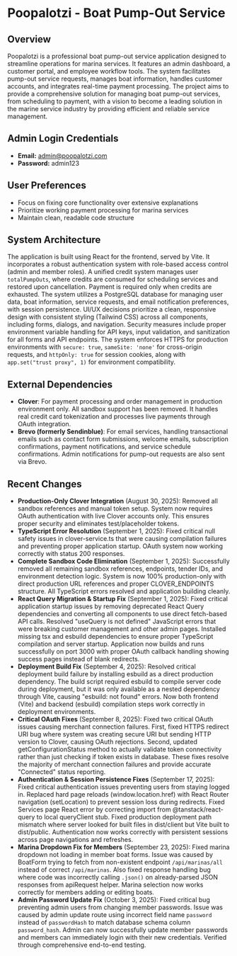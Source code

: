 # Poopalotzi - Boat Pump-Out Service

## Overview
Poopalotzi is a professional boat pump-out service application designed to streamline operations for marina services. It features an admin dashboard, a customer portal, and employee workflow tools. The system facilitates pump-out service requests, manages boat information, handles customer accounts, and integrates real-time payment processing. The project aims to provide a comprehensive solution for managing boat pump-out services, from scheduling to payment, with a vision to become a leading solution in the marine service industry by providing efficient and reliable service management.

## Admin Login Credentials
- **Email:** admin@poopalotzi.com
- **Password:** admin123

## User Preferences
- Focus on fixing core functionality over extensive explanations
- Prioritize working payment processing for marina services
- Maintain clean, readable code structure

## System Architecture
The application is built using React for the frontend, served by Vite. It incorporates a robust authentication system with role-based access control (admin and member roles). A unified credit system manages user `totalPumpOuts`, where credits are consumed for scheduling services and restored upon cancellation. Payment is required only when credits are exhausted. The system utilizes a PostgreSQL database for managing user data, boat information, service requests, and email notification preferences, with session persistence. UI/UX decisions prioritize a clean, responsive design with consistent styling (Tailwind CSS) across all components, including forms, dialogs, and navigation. Security measures include proper environment variable handling for API keys, input validation, and sanitization for all forms and API endpoints. The system enforces HTTPS for production environments with `secure: true`, `sameSite: 'none'` for cross-origin requests, and `httpOnly: true` for session cookies, along with `app.set("trust proxy", 1)` for environment compatibility.

## External Dependencies
- **Clover**: For payment processing and order management in production environment only. All sandbox support has been removed. It handles real credit card tokenization and processes live payments through OAuth integration.
- **Brevo (formerly Sendinblue)**: For email services, handling transactional emails such as contact form submissions, welcome emails, subscription confirmations, payment notifications, and service schedule confirmations. Admin notifications for pump-out requests are also sent via Brevo.

## Recent Changes
- **Production-Only Clover Integration** (August 30, 2025): Removed all sandbox references and manual token setup. System now requires OAuth authentication with live Clover accounts only. This ensures proper security and eliminates test/placeholder tokens.
- **TypeScript Error Resolution** (September 1, 2025): Fixed critical null safety issues in clover-service.ts that were causing compilation failures and preventing proper application startup. OAuth system now working correctly with status 200 responses.
- **Complete Sandbox Code Elimination** (September 1, 2025): Successfully removed all remaining sandbox references, endpoints, tender IDs, and environment detection logic. System is now 100% production-only with direct production URL references and proper CLOVER_ENDPOINTS structure. All TypeScript errors resolved and application building cleanly.
- **React Query Migration & Startup Fix** (September 1, 2025): Fixed critical application startup issues by removing deprecated React Query dependencies and converting all components to use direct fetch-based API calls. Resolved "useQuery is not defined" JavaScript errors that were breaking customer management and other admin pages. Installed missing tsx and esbuild dependencies to ensure proper TypeScript compilation and server startup. Application now builds and runs successfully on port 3000 with proper OAuth callback handling showing success pages instead of blank redirects.
- **Deployment Build Fix** (September 4, 2025): Resolved critical deployment build failure by installing esbuild as a direct production dependency. The build script required esbuild to compile server code during deployment, but it was only available as a nested dependency through Vite, causing "esbuild: not found" errors. Now both frontend (Vite) and backend (esbuild) compilation steps work correctly in deployment environments.
- **Critical OAuth Fixes** (September 8, 2025): Fixed two critical OAuth issues causing merchant connection failures. First, fixed HTTPS redirect URI bug where system was creating secure URI but sending HTTP version to Clover, causing OAuth rejections. Second, updated getConfigurationStatus method to actually validate token connectivity rather than just checking if token exists in database. These fixes resolve the majority of merchant connection failures and provide accurate "Connected" status reporting.
- **Authentication & Session Persistence Fixes** (September 17, 2025): Fixed critical authentication issues preventing users from staying logged in. Replaced hard page reloads (window.location.href) with React Router navigation (setLocation) to prevent session loss during redirects. Fixed Services page React error by correcting import from @tanstack/react-query to local queryClient stub. Fixed production deployment path mismatch where server looked for built files in dist/client but Vite built to dist/public. Authentication now works correctly with persistent sessions across page navigations and refreshes.
- **Marina Dropdown Fix for Members** (September 23, 2025): Fixed marina dropdown not loading in member boat forms. Issue was caused by BoatForm trying to fetch from non-existent endpoint `/api/marinas/all` instead of correct `/api/marinas`. Also fixed response handling bug where code was incorrectly calling `.json()` on already-parsed JSON responses from apiRequest helper. Marina selection now works correctly for members adding or editing boats.
- **Admin Password Update Fix** (October 3, 2025): Fixed critical bug preventing admin users from changing member passwords. Issue was caused by admin update route using incorrect field name `password` instead of `passwordHash` to match database schema column `password_hash`. Admin can now successfully update member passwords and members can immediately login with their new credentials. Verified through comprehensive end-to-end testing.